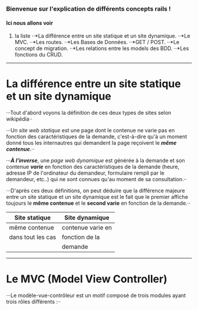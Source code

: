 ### Bienvenue sur l'explication de différents concepts rails !

#### Ici nous allons voir

1. la liste
··*La différence entre un site statique et un site dynamique.
··*Le MVC.
··*Les routes.
··*Les Bases de Données.
··*GET / POST.
··*Le concept de migration.
··*Les relations entre les models des BDD.
··*Les fonctions du CRUD.

---

# La différence entre un site statique et un site dynamique

···Tout d'abord voyons la définition de ces deux types de sites selon wikipédia··

···Un _site web statique_ est une page dont le contenue ne varie pas en fonction des caractéristiques de la demande, c'est-à-dire qu'à un moment donné tous les internautres qui demandent la page reçoivent le **_même contenue_**.··

···**_À l'inverse_**, une _page web dynamique_ est générée à la demande et son contenue **_varie_** en fonction des caractéristiques de la demande (heure, adresse IP de l'ordinateur du demandeur, formulaire rempli par le demandeur, etc..) qui ne sont connues qu'au moment de sa consultation.··

···D'après ces deux définitions, on peut déduire que la différence majeure entre un site statique et un site dynamique est le fait que le premier affiche toujours le **même contenue** et le **second varie** en fonction de la demande.··

|Site statique    |Site dynamique    |
|-----------------|------------------|
|même contenue    |contenue varie en |
|dans tout les cas|fonction de la    |
|                 |demande           |

___

# Le MVC (Model View Controller)

···Le modèle-vue-contrôleur est un motif composé de trois modules ayant trois rôles différents :··




